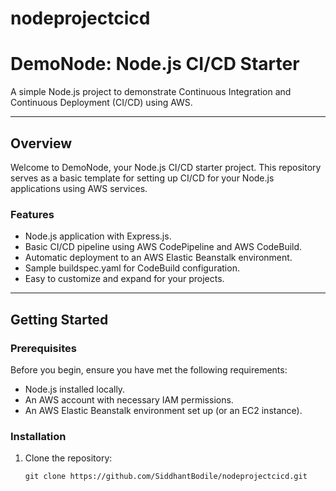 # nodeprojectcicd
# DemoNode: Node.js CI/CD Starter

A simple Node.js project to demonstrate Continuous Integration and Continuous Deployment (CI/CD) using AWS.

---

## Overview

Welcome to DemoNode, your Node.js CI/CD starter project. This repository serves as a basic template for setting up CI/CD for your Node.js applications using AWS services.

### Features

- Node.js application with Express.js.
- Basic CI/CD pipeline using AWS CodePipeline and AWS CodeBuild.
- Automatic deployment to an AWS Elastic Beanstalk environment.
- Sample buildspec.yaml for CodeBuild configuration.
- Easy to customize and expand for your projects.

---

## Getting Started

### Prerequisites

Before you begin, ensure you have met the following requirements:

- Node.js installed locally.
- An AWS account with necessary IAM permissions.
- An AWS Elastic Beanstalk environment set up (or an EC2 instance).

### Installation

1. Clone the repository:

   ```shell
   git clone https://github.com/SiddhantBodile/nodeprojectcicd.git
